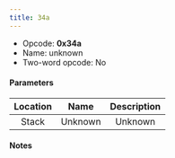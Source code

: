 ```yaml
---
title: 34a
---
```


-   Opcode: **0x34a**
-   Name: unknown
-   Two-word opcode: No

#### Parameters

| Location |  Name   | Description |
|:--------:|:-------:|:-----------:|
|  Stack   | Unknown |   Unknown   |

#### Notes
